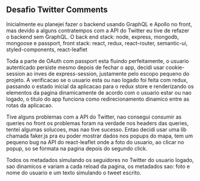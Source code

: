 ## Desafio Twitter Comments

Inicialmente eu planejei fazer o backend usando GraphQL e Apollo no front,
mas devido a alguns contratempos com a API do Twitter eu tive de refazer o
backend sem GraphQL. O back end stack: node, express, mongodb, mongoose e passport,
front stack: react, redux, react-router, semantic-ui, styled-components, react-leaflet

Toda a parte de OAuth com passport esta fluindo perfeitamente, o usuario autenticado
persiste mesmo depois de fechar o app, decidi usar cookie-session ao inves de
express-session, justamente pelo escopo pequeno do projeto. A verificacao se o
usuario esta ou nao logado foi feita com redux, passando o estado inicial da
aplicacao para o redux store e renderizando os elementos da pagina dinamicamente
de acordo com o usuario estar ou nao logado, o titulo do app funciona como
redirecionamento dinamico entre as rotas da aplicacao.

Tive alguns problemas com a API do Twitter, nao consegui consumir as queries no front
os problemas foram na verdade nos headers das queries, tentei algumas solucoes, mas
nao tive sucesso. Entao decidi usar uma lib chamada faker.js pra eu poder mostrar
dados nos popups do mapa, tem um pequeno bug na API do react-leaflet onde a foto
do usuario, ao clicar no popup, so se formata na pagina depois do segundo click.

Todos os metadados simulando os seguidores no Twitter do usuario logado, sao dinamicos
e variam a cada reload da pagina, os metadados sao: foto e nome do usuario e um
texto simulando o tweet escrito.

